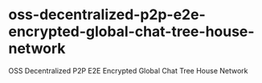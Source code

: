 # oss-decentralized-p2p-e2e-encrypted-global-chat-tree-house-network
OSS Decentralized P2P E2E Encrypted Global Chat Tree House Network
